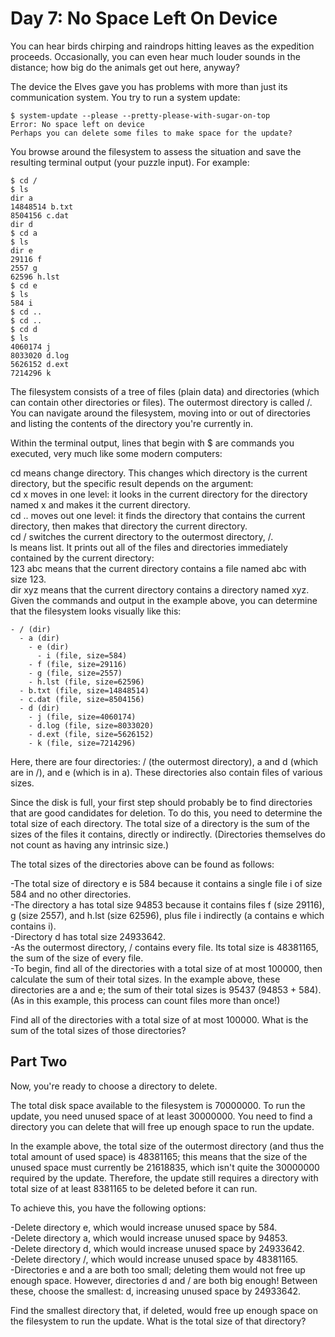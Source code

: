 ﻿# Day 7: No Space Left On Device
You can hear birds chirping and raindrops hitting leaves as the expedition proceeds. Occasionally, you can even hear much louder sounds in the distance; how big do the animals get out here, anyway?<br>

The device the Elves gave you has problems with more than just its communication system. You try to run a system update:<br>
```
$ system-update --please --pretty-please-with-sugar-on-top
Error: No space left on device
Perhaps you can delete some files to make space for the update?
```
You browse around the filesystem to assess the situation and save the resulting terminal output (your puzzle input). For example:<br>
```
$ cd /
$ ls
dir a
14848514 b.txt
8504156 c.dat
dir d
$ cd a
$ ls
dir e
29116 f
2557 g
62596 h.lst
$ cd e
$ ls
584 i
$ cd ..
$ cd ..
$ cd d
$ ls
4060174 j
8033020 d.log
5626152 d.ext
7214296 k
```
The filesystem consists of a tree of files (plain data) and directories (which can contain other directories or files). The outermost directory is called /. You can navigate around the filesystem, moving into or out of directories and listing the contents of the directory you're currently in.<br>

Within the terminal output, lines that begin with $ are commands you executed, very much like some modern computers:<br>

cd means change directory. This changes which directory is the current directory, but the specific result depends on the argument:<br>
cd x moves in one level: it looks in the current directory for the directory named x and makes it the current directory.<br>
cd .. moves out one level: it finds the directory that contains the current directory, then makes that directory the current directory.<br>
cd / switches the current directory to the outermost directory, /.<br>
ls means list. It prints out all of the files and directories immediately contained by the current directory:<br>
123 abc means that the current directory contains a file named abc with size 123.<br>
dir xyz means that the current directory contains a directory named xyz.<br>
Given the commands and output in the example above, you can determine that the filesystem looks visually like this:<br>
```
- / (dir)
  - a (dir)
    - e (dir)
      - i (file, size=584)
    - f (file, size=29116)
    - g (file, size=2557)
    - h.lst (file, size=62596)
  - b.txt (file, size=14848514)
  - c.dat (file, size=8504156)
  - d (dir)
    - j (file, size=4060174)
    - d.log (file, size=8033020)
    - d.ext (file, size=5626152)
    - k (file, size=7214296)
```
Here, there are four directories: / (the outermost directory), a and d (which are in /), and e (which is in a). These directories also contain files of various sizes.<br>

Since the disk is full, your first step should probably be to find directories that are good candidates for deletion. To do this, you need to determine the total size of each directory. The total size of a directory is the sum of the sizes of the files it contains, directly or indirectly. (Directories themselves do not count as having any intrinsic size.)<br>

The total sizes of the directories above can be found as follows:<br>

-The total size of directory e is 584 because it contains a single file i of size 584 and no other directories.<br>
-The directory a has total size 94853 because it contains files f (size 29116), g (size 2557), and h.lst (size 62596), plus file i indirectly (a contains e which contains i).<br>
-Directory d has total size 24933642.<br>
-As the outermost directory, / contains every file. Its total size is 48381165, the sum of the size of every file.<br>
-To begin, find all of the directories with a total size of at most 100000, then calculate the sum of their total sizes. In the example above, these directories are a and e; the sum of their total sizes is 95437 (94853 + 584). (As in this example, this process can count files more than once!)<br>

Find all of the directories with a total size of at most 100000. What is the sum of the total sizes of those directories?<br>

## Part Two

Now, you're ready to choose a directory to delete.<br>

The total disk space available to the filesystem is 70000000. To run the update, you need unused space of at least 30000000. You need to find a directory you can delete that will free up enough space to run the update.<br>

In the example above, the total size of the outermost directory (and thus the total amount of used space) is 48381165; this means that the size of the unused space must currently be 21618835, which isn't quite the 30000000 required by the update. Therefore, the update still requires a directory with total size of at least 8381165 to be deleted before it can run.<br>

To achieve this, you have the following options:<br>

-Delete directory e, which would increase unused space by 584.<br>
-Delete directory a, which would increase unused space by 94853.<br>
-Delete directory d, which would increase unused space by 24933642.<br>
-Delete directory /, which would increase unused space by 48381165.<br>
-Directories e and a are both too small; deleting them would not free up enough space. However, directories d and / are both big enough! Between these, choose the smallest: d, increasing unused space by 24933642.<br>

Find the smallest directory that, if deleted, would free up enough space on the filesystem to run the update. What is the total size of that directory?<br>